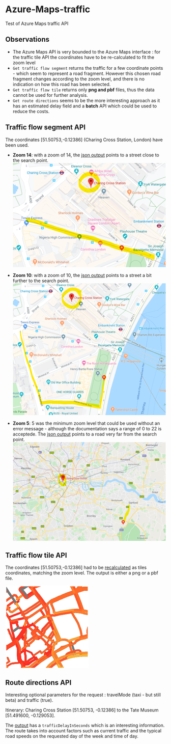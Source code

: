 # Azure-Maps-traffic
Test of Azure Maps traffic API

## Observations
- The Azure Maps API is very bounded to the Azure Maps interface : for the traffic tile API the coordinates have to be re-calculated to fit the zoom level
- `Get traffic flow segment` returns the traffic for a few coordinate points - which seem to represent a road fragment. However this chosen road fragment changes according to the zoom level, and there is no indication on how this road has been selected.
- `Get traffic flow tile` returns only **png and pbf** files, thus the data cannot be used for further analysis.
- `Get route directions` seems to be the more interesting approach as it has an estimated delay field and a **batch** API which could be used to reduce the costs.

## Traffic flow segment API
The coordinates \[51.50753,-0.12386\] (Charing Cross Station, London) have been used. 

- **Zoom 14**: with a zoom of 14, the [json output](traffic-flow-segment/output-zoom14.json)  points to a street close to the search point.
![traffic_segment_14](traffic-flow-segment/zoom14.png) 

- **Zoom 10**: with a zoom of 10, the [json output](traffic-flow-segment/output-zoom10.json)  points to a street a bit further to the search point.
![traffic_segment_10](traffic-flow-segment/zoom10.png) 

- **Zoom 5**: 5 was the minimum zoom level that could be used without an error message - although the documentation says a range of 0 to 22 is acceptede. The [json output](traffic-flow-segment/output-zoom10.json) points to a road very far from the search point.
![traffic_segment_5](traffic-flow-segment/zoom5.png) 

## Traffic flow tile API
The coordinates \[51.50753,-0.12386\] had to be [recalculated](traffic-flow-tile/calculate_coordinates.ipynb)  as tiles coordinates, matching the zoom level.
The output is either a png or a pbf file.

![zoom14](traffic-flow-tile/zoom14.png) 

## Route directions API
Interesting optional parameters for the request : travelMode (taxi - but still beta) and traffic (true).

Itinerary: Charing Cross Station [51.50753, -0.12386] to the Tate Museum [51.491600, -0.129053].

The [output](road/output-route-direction.json) has a `trafficDelayInSeconds` which is an interesting information. The route takes into account factors such as current traffic and the typical road speeds on the requested day of the week and time of day.